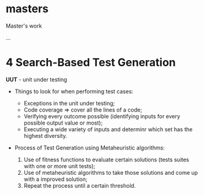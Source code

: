 # masters
Master's work


...


# 4 Search-Based Test Generation

**UUT** - unit under testing

- Things to look for when performing test cases:
    - Exceptions in the unit under testing;
    - Code coverage => cover all the lines of a code;
    - Verifying every outcome possible (identifying inputs for every possible output value or most);
    - Executing a wide variety of inputs and determinr which set has the highest diversity.

- Process of Test Generation using Metaheuristic algorithms:

    1. Use of fitness functions to evaluate certain solutions (tests suites with one or more unit tests);
    2. Use of metaheuristic algorithms to take those solutions and come up with a improved solution;
    3. Repeat the process until a certain threshold.



